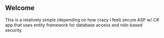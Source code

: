Welcome
-------

This is a relatively simple (depending on how crazy I feel) secure ASP w/ C# app 
that uses entity framework for database access and role-based security. 
